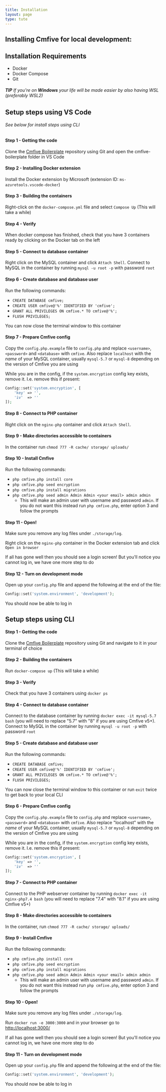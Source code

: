 ```yaml
---
title: Installation
layout: page
type: tute
---
```


## Installing Cmfive for local development:

## Installation Requirements
- Docker
- Docker Compose
- Git

###### **TIP** If you're on **Windows** your life will be made easier by also having WSL (preferably WSL2)

## Setup steps using **VS Code**
###### See below for install steps using CLI

#### Step 1 - Getting the code
Clone the [Cmfive Boilerplate](https://github.com/2pisoftware/cmfive-boilerplate) repository using Git and open the cmfive-boilerplate folder in VS Code

#### Step 2 - Installing Docker extension
Install the Docker extension by Microsoft (extension ID: ```ms-azuretools.vscode-docker```)

#### Step 3 - Building the containers
Right-click on the ```docker-compose.yml``` file and select ```Compose Up``` (This will take a while)

#### Step 4 - Verify
When docker compose has finished, check that you have 3 containers ready by clicking on the Docker tab on the left

#### Step 5 - Connect to database container
Right click on the MySQL container and click ```Attach Shell```. Connect to MySQL in the container by running ```mysql -u root -p``` with password ```root```

#### Step 6 - Create database and database user
Run the following commands:
- ```CREATE DATABASE cmfive;```
- ```CREATE USER cmfive@'%' IDENTIFIED BY 'cmfive';```
- ```GRANT ALL PRIVILEGES ON cmfive.* TO cmfive@'%';```
- ```FLUSH PRIVILEGES;```

You can now close the terminal window to this container

#### Step 7 - Prepare Cmfive config
Copy the ```config.php.example``` file to ```config.php``` and replace ```<username>```, ```<password>``` and ```<database>``` with ```cmfive```. Also replace ```localhost``` with the _name_ of your MySQL container, usually ```mysql-5.7``` or ```mysql-8``` depending on the version of Cmfive you are using

While you are in the config, if the ```system.encryption``` config key exists, remove it. I.e. remove this if present:
```php
Config::set('system.encryption', [
    'key' => '',
    'iv'  => ''
]);
```

#### Step 8 - Connect to PHP container
Right click on the ```nginx-php``` container and click ```Attach Shell```.

#### Step 9 - Make directories accessible to containers
In the container run ```chmod 777 -R cache/ storage/ uploads/```

#### Step 10 - Install Cmfive
Run the following commands:
- ```php cmfive.php install core```
- ```php cmfive.php seed encryption```
- ```php cmfive.php install migrations```
- ```php cmfive.php seed admin Admin Admin <your email> admin admin```
    - This will make an admin user with username and password ```admin```. If you do not want this instead run ```php cmfive.php```, enter option 3 and follow the prompts

#### Step 11 - Open!
Make sure you remove any log files under ```./storage/log```.

Right click on the ```nginx-php``` container in the Docker extension tab and click ```Open in browser```

If all has gone well then you should see a login screen! But you'll notice you cannot log in, we have one more step to do

#### Step 12 - Turn on development mode
Open up your ```config.php``` file and append the following at the end of the file:
```php
Config::set('system.environment', 'development');
```

You should now be able to log in

## Setup steps using CLI
#### Step 1 - Getting the code
Clone the [Cmfive Boilerplate](https://github.com/2pisoftware/cmfive-boilerplate) repository using Git and navigate to it in your terminal of choice

#### Step 2 - Building the containers
Run ```docker-compose up``` (This will take a while)

#### Step 3 - Verify
Check that you have 3 containers using ```docker ps```

#### Step 4 - Connect to database container
Connect to the database container by running ```docker exec -it mysql-5.7 bash``` (you will need to replace "5.7" with "8" if you are using Cmfive v5+). Connect to MySQL in the container by running ```mysql -u root -p``` with password ```root```

#### Step 5 - Create database and database user
Run the following commands:
- ```CREATE DATABASE cmfive;```
- ```CREATE USER cmfive@'%' IDENTIFIED BY 'cmfive';```
- ```GRANT ALL PRIVILEGES ON cmfive.* TO cmfive@'%';```
- ```FLUSH PRIVILEGES;```

You can now close the terminal window to this container or run ```exit``` twice to get back to your local CLI

#### Step 6 - Prepare Cmfive config
Copy the ```config.php.example``` file to ```config.php``` and replace ```<username>```, ```<password>``` and ```<database>``` with ```cmfive```. Also replace "localhost" with the _name_ of your MySQL container, usually ```mysql-5.7``` or ```mysql-8``` depending on the version of Cmfive you are using

While you are in the config, if the ```system.encryption``` config key exists, remove it. I.e. remove this if present:
```php
Config::set('system.encryption', [
    'key' => '',
    'iv'  => ''
]);
```

#### Step 7 - Connect to PHP container
Connect to the PHP webserver container by running ```docker exec -it nginx-php7.4 bash``` (you will need to replace "7.4" with "8.1" if you are using Cmfive v5+)

#### Step 8 - Make directories accessible to containers
In the container, run ```chmod 777 -R cache/ storage/ uploads/```

#### Step 9 - Install Cmfive
Run the following commands:
- ```php cmfive.php install core```
- ```php cmfive.php seed encryption```
- ```php cmfive.php install migrations```
- ```php cmfive.php seed admin Admin Admin <your email> admin admin```
    - This will make an admin user with username and password ```admin```. If you do not want this instead run ```php cmfive.php```, enter option 3 and follow the prompts

#### Step 10 - Open!
Make sure you remove any log files under ```./storage/log```.

Run ```docker run -e 3000:3000``` and in your browser go to [http://localhost:3000/](http://localhost:3000/)

If all has gone well then you should see a login screen! But you'll notice you cannot log in, we have one more step to do

#### Step 11 - Turn on development mode
Open up your ```config.php``` file and append the following at the end of the file:
```php
Config::set('system.environment', 'development');
```

You should now be able to log in
